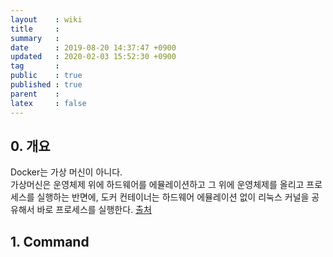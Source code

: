 ```yaml
---
layout    : wiki
title     : 
summary   : 
date      : 2019-08-20 14:37:47 +0900
updated   : 2020-02-03 15:52:30 +0900
tag       : 
public    : true
published : true
parent    : 
latex     : false
---
```


## 0. 개요
Docker는 가상 머신이 아니다.  
가상머신은 운영체제 위에 하드웨어를 에뮬레이션하고 그 위에 운영체제를 올리고 프로세스를 실행하는 반면에, 도커 컨테이너는 하드웨어 에뮬레이션 없이 리눅스 커널을 공유해서 바로 프로세스를 실행한다. [출처](https://www.44bits.io/ko/post/is-docker-container-a-virtual-machine-or-a-process)


## 1. Command
